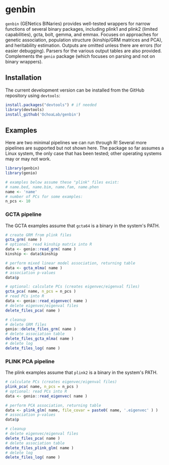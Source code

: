 # genbin

`genbin` (GENetics BINaries) provides well-tested wrappers for narrow functions of several binary packages, including plink1 and plink2 (limited capabilities), gcta, bolt, gemma, and emmax.  Focuses on approaches for genetic association, population structure (kinship/GRM matrices and PCA), and heritability estimation.  Outputs are omitted unless there are errors (for easier debugging).  Parsers for the various output tables are also provided.  Complements the `genio` package (which focuses on parsing and not on binary wrappers).

## Installation

<!-- 
You can install the released version of genbin from [CRAN](https://CRAN.R-project.org) with:
``` r
install.packages("genbin")
```
-->

The current development version can be installed from the GitHub repository using `devtools`:
```R
install.packages("devtools") # if needed
library(devtools)
install_github('OchoaLab/genbin')
```


## Examples

Here are two minimal pipelines we can run through R!
Several more pipelines are supported but not shown here.
The package so far assumes a Linux system, the only case that has been tested; other operating systems may or may not work.

``` r
library(genbin)
library(genio)

# examples below assume these "plink" files exist:
# name.bed, name.bim, name.fam, name.phen
name <- 'name'
# number of PCs for some examples:
n_pcs <- 10
```

### GCTA pipeline

The GCTA examples assume that `gcta64` is a binary in the system's PATH.

```r
# create GRM from plink files
gcta_grm( name )
# optional: read kinship matrix into R
data <- genio::read_grm( name )
kinship <- data$kinship

# perform mixed linear model association, returning table
data <- gcta_mlma( name )
# association p-values
data$p

# optional: calculate PCs (creates eigenvec/eigenval files)
gcta_pca( name, n_pcs = n_pcs )
# read PCs into R
data <- genio::read_eigenvec( name )
# delete eigenvec/eigenval files
delete_files_pca( name )

# cleanup
# delete GRM files
genio::delete_files_grm( name )
# delete association table
delete_files_gcta_mlma( name )
# delete log
delete_files_log( name )
```

### PLINK PCA pipeline

The plink examples assume that `plink2` is a binary in the system's PATH.

```r
# calculate PCs (creates eigenvec/eigenval files)
plink_pca( name, n_pcs = n_pcs )
# optional: read PCs into R
data <- genio::read_eigenvec( name )

# perform PCA association, returning table
data <- plink_glm( name, file_covar = paste0( name, '.eigenvec' ) )
# association p-values
data$p

# cleanup
# delete eigenvec/eigenval files
delete_files_pca( name )
# delete association table
delete_files_plink_glm( name )
# delete log
delete_files_log( name )
```

